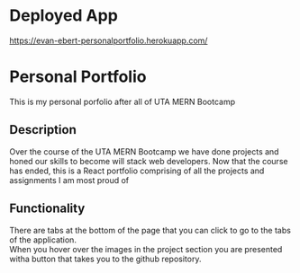# Deployed App
https://evan-ebert-personalportfolio.herokuapp.com/
# Personal Portfolio
This is my personal porfolio after all of UTA MERN Bootcamp
## Description
Over the course of the UTA MERN Bootcamp we have done projects and honed our skills to become will stack web developers. Now that the course has ended, this is a React portfolio comprising of all the projects and assignments I am most proud of
## Functionality
There are tabs at the bottom of the page that you can click to go to the tabs of the application.  
When you hover over the images in the project section you are presented witha  button that takes you to the github repository.
